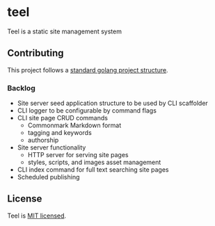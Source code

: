 # teel
Teel is a static site management system

## Contributing
This project follows a [standard golang project structure](https://github.com/golang-standards/project-layout).

### Backlog
* Site server seed application structure to be used by CLI scaffolder
* CLI logger to be configurable by command flags
* CLI site page CRUD commands
  * Commonmark Markdown format
  * tagging and keywords
  * authorship
* Site server functionality
  * HTTP server for serving site pages
  * styles, scripts, and images asset management
* CLI index command for full text searching site pages
* Scheduled publishing

## License

Teel is [MIT licensed](LICENSE).
